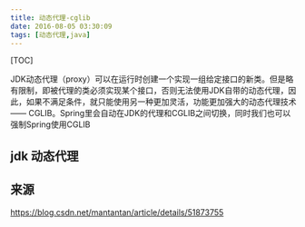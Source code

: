 ```yaml
---
title: 动态代理-cglib
date: 2016-08-05 03:30:09
tags: [动态代理,java]
---
```


[TOC]

JDK动态代理（proxy）可以在运行时创建一个实现一组给定接口的新类。但是略有限制，即被代理的类必须实现某个接口，否则无法使用JDK自带的动态代理，因此，如果不满足条件，就只能使用另一种更加灵活，功能更加强大的动态代理技术—— CGLIB。Spring里会自动在JDK的代理和CGLIB之间切换，同时我们也可以强制Spring使用CGLIB

<!--more-->


## jdk 动态代理




## 来源

https://blog.csdn.net/mantantan/article/details/51873755
